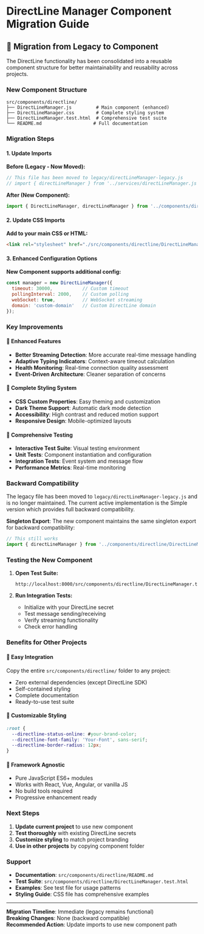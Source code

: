 # DirectLine Manager Component Migration Guide

## 🔄 Migration from Legacy to Component

The DirectLine functionality has been consolidated into a reusable component structure for better maintainability and reusability across projects.

### New Component Structure
```
src/components/directline/
├── DirectLineManager.js         # Main component (enhanced)
├── DirectLineManager.css        # Complete styling system
├── DirectLineManager.test.html  # Comprehensive test suite
└── README.md                   # Full documentation
```

### Migration Steps

#### 1. Update Imports
**Before (Legacy - Now Moved):**
```javascript
// This file has been moved to legacy/directLineManager-legacy.js
// import { directLineManager } from '../services/directLineManager.js';
```

**After (New Component):**
```javascript
import { DirectLineManager, directLineManager } from '../components/directline/DirectLineManager.js';
```

#### 2. Update CSS Imports
**Add to your main CSS or HTML:**
```html
<link rel="stylesheet" href="./src/components/directline/DirectLineManager.css">
```

#### 3. Enhanced Configuration Options
**New Component supports additional config:**
```javascript
const manager = new DirectLineManager({
  timeout: 30000,           // Custom timeout
  pollingInterval: 2000,    // Custom polling
  webSocket: true,          // WebSocket streaming
  domain: 'custom-domain'   // Custom DirectLine domain
});
```

### Key Improvements

#### 🎯 Enhanced Features
- **Better Streaming Detection**: More accurate real-time message handling
- **Adaptive Typing Indicators**: Context-aware timeout calculation
- **Health Monitoring**: Real-time connection quality assessment
- **Event-Driven Architecture**: Cleaner separation of concerns

#### 🎨 Complete Styling System
- **CSS Custom Properties**: Easy theming and customization
- **Dark Theme Support**: Automatic dark mode detection
- **Accessibility**: High contrast and reduced motion support
- **Responsive Design**: Mobile-optimized layouts

#### 🧪 Comprehensive Testing
- **Interactive Test Suite**: Visual testing environment
- **Unit Tests**: Component instantiation and configuration
- **Integration Tests**: Event system and message flow
- **Performance Metrics**: Real-time monitoring

### Backward Compatibility

The legacy file has been moved to `legacy/directLineManager-legacy.js` and is no longer maintained. The current active implementation is the Simple version which provides full backward compatibility.

**Singleton Export**: The new component maintains the same singleton export for backward compatibility:
```javascript
// This still works
import { directLineManager } from '../components/directline/DirectLineManager.js';
```

### Testing the New Component

1. **Open Test Suite:**
   ```
   http://localhost:8000/src/components/directline/DirectLineManager.test.html
   ```

2. **Run Integration Tests:**
   - Initialize with your DirectLine secret
   - Test message sending/receiving
   - Verify streaming functionality
   - Check error handling

### Benefits for Other Projects

#### 🔧 Easy Integration
Copy the entire `src/components/directline/` folder to any project:
- Zero external dependencies (except DirectLine SDK)
- Self-contained styling
- Complete documentation
- Ready-to-use test suite

#### 🎨 Customizable Styling
```css
:root {
  --directline-status-online: #your-brand-color;
  --directline-font-family: 'Your-Font', sans-serif;
  --directline-border-radius: 12px;
}
```

#### 📱 Framework Agnostic
- Pure JavaScript ES6+ modules
- Works with React, Vue, Angular, or vanilla JS
- No build tools required
- Progressive enhancement ready

### Next Steps

1. **Update current project** to use new component
2. **Test thoroughly** with existing DirectLine secrets
3. **Customize styling** to match project branding
4. **Use in other projects** by copying component folder

### Support

- **Documentation**: `src/components/directline/README.md`
- **Test Suite**: `src/components/directline/DirectLineManager.test.html`
- **Examples**: See test file for usage patterns
- **Styling Guide**: CSS file has comprehensive examples

---

**Migration Timeline**: Immediate (legacy remains functional)  
**Breaking Changes**: None (backward compatible)  
**Recommended Action**: Update imports to use new component path
